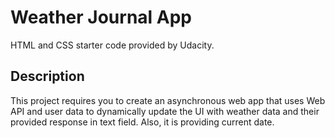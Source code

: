 # Weather Journal App
HTML and CSS starter code provided by Udacity.
## Description
This project requires you to create an asynchronous web app that uses Web API and user data to dynamically update the UI with weather data and their provided response in text field. Also, it is providing current date.